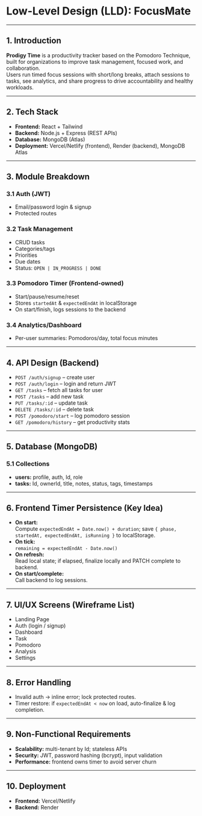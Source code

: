 # Low-Level Design (LLD): FocusMate

---

## 1. Introduction

**Prodigy Time** is a productivity tracker based on the Pomodoro Technique, built for organizations to improve task management, focused work, and collaboration.  
Users run timed focus sessions with short/long breaks, attach sessions to tasks, see analytics, and share progress to drive accountability and healthy workloads.

---

## 2. Tech Stack

- **Frontend:** React + Tailwind  
- **Backend:** Node.js + Express (REST APIs)  
- **Database:** MongoDB (Atlas)  
- **Deployment:** Vercel/Netlify (frontend), Render (backend), MongoDB Atlas  

---

## 3. Module Breakdown

### 3.1 Auth (JWT)
- Email/password login & signup
- Protected routes

### 3.2 Task Management
- CRUD tasks
- Categories/tags
- Priorities
- Due dates
- Status: `OPEN | IN_PROGRESS | DONE`

### 3.3 Pomodoro Timer (Frontend-owned)
- Start/pause/resume/reset
- Stores `startedAt` & `expectedEndAt` in localStorage
- On start/finish, logs sessions to the backend

### 3.4 Analytics/Dashboard
- Per-user summaries: Pomodoros/day, total focus minutes

---

## 4. API Design (Backend)

- `POST /auth/signup` – create user  
- `POST /auth/login` – login and return JWT  
- `GET /tasks` – fetch all tasks for user  
- `POST /tasks` – add new task  
- `PUT /tasks/:id` – update task  
- `DELETE /tasks/:id` – delete task  
- `POST /pomodoro/start` – log pomodoro session  
- `GET /pomodoro/history` – get productivity stats  

---

## 5. Database (MongoDB)

### 5.1 Collections

- **users:** profile, auth, Id, role
- **tasks:** Id, ownerId, title, notes, status, tags, timestamps

---

## 6. Frontend Timer Persistence (Key Idea)

- **On start:**  
  Compute `expectedEndAt = Date.now() + duration`; save `{ phase, startedAt, expectedEndAt, isRunning }` to localStorage.
- **On tick:**  
  `remaining = expectedEndAt - Date.now()`
- **On refresh:**  
  Read local state; if elapsed, finalize locally and PATCH complete to backend.
- **On start/complete:**  
  Call backend to log sessions.

---

## 7. UI/UX Screens (Wireframe List)

- Landing Page
- Auth (login / signup)
- Dashboard
- Task
- Pomodoro
- Analysis
- Settings

---

## 8. Error Handling

- Invalid auth → inline error; lock protected routes.
- Timer restore: if `expectedEndAt < now` on load, auto-finalize & log completion.

---

## 9. Non-Functional Requirements

- **Scalability:** multi-tenant by Id; stateless APIs
- **Security:** JWT, password hashing (bcrypt), input validation
- **Performance:** frontend owns timer to avoid server churn

---

## 10. Deployment

- **Frontend:** Vercel/Netlify
- **Backend:** Render


